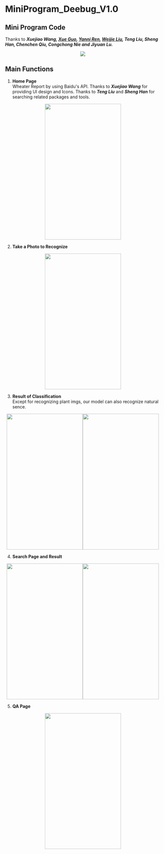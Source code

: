 # MiniProgram_Deebug_V1.0
## Mini Program Code  
Thanks to ___Xuejiao Wang, [Xue Guo](https://github.com/sherixue), [Yanni Ren](https://github.com/YanniREN), [Weijie Liu](https://github.com/autoliuweijie), Teng Liu, Sheng Han, Chenchen Qiu, Congchong Nie and Jiyuan Lu.___  
<div align=center><img src="https://github.com/sunhow/MiniProgram_Deebug_V1.0/blob/master/Screenshoot/MiniProgramCode.jpg"/></div>

## Main Functions  
1. __Home Page__  
Wheater Report by using Baidu's API. Thanks to ___Xuejiao Wang___ for providing UI design and Icons. Thanks to ___Teng Liu___ and ___Sheng Han___ for searching related packages and tools.  
<div align=center><img width="247" height="440" src="https://github.com/sunhow/MiniProgram_Deebug_V1.0/blob/master/Screenshoot/sc1.PNG"/></div>

2. __Take a Photo to Recognize__  
<div align=center><img width="247" height="440" src="https://github.com/sunhow/MiniProgram_Deebug_V1.0/blob/master/Screenshoot/sc2.PNG"/></div>

3. __Result of Classification__  
Except for recognizing plant imgs, our model can also recognize natural sence.  
<div align=center><img width="247" height="440" src="https://github.com/sunhow/MiniProgram_Deebug_V1.0/blob/master/Screenshoot/sc3_1.PNG"/><img width="247" height="440" src="https://github.com/sunhow/MiniProgram_Deebug_V1.0/blob/master/Screenshoot/sc3_2.PNG"/></div>  
  
4. __Search Page and Result__   
<div align=center><img width="247" height="440" src="https://github.com/sunhow/MiniProgram_Deebug_V1.0/blob/master/Screenshoot/sc4.PNG"/><img width="247" height="440" src="https://github.com/sunhow/MiniProgram_Deebug_V1.0/blob/master/Screenshoot/sc5.PNG"/></div>  
  
5. __QA Page__   
<div align=center><img width="247" height="440" src="https://github.com/sunhow/MiniProgram_Deebug_V1.0/blob/master/Screenshoot/sc6.PNG"/></div>

